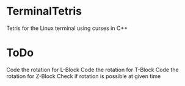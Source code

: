 # TerminalTetris
Tetris for the Linux terminal using curses in C++

ToDo
===========
Code the rotation for L-Block
Code the rotation for T-Block
Code the rotation for Z-Block
Check if rotation is possible at given time